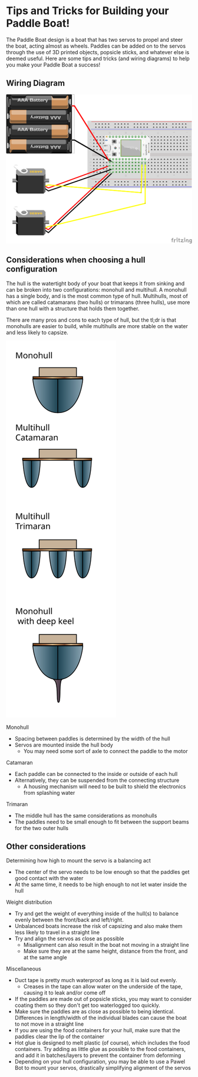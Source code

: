# Tips and Tricks for Building your Paddle Boat!

The Paddle Boat design is a boat that has two servos to propel and steer the boat, acting almost as wheels. Paddles can be added on to the servos through the use of 3D printed objects, popsicle sticks, and whatever else is deemed useful. Here are some tips and tricks (and wiring diagrams) to help you make your Paddle Boat a success!

## Wiring Diagram

![Wiring Diagram](images/paddle_boat_wiring_diagram.png)

## Considerations when choosing a hull configuration

The hull is the watertight body of your boat that keeps it from sinking and can be broken into two configurations: monohull and multihull. A monohull has a single body, and is the most common type of hull. Multihulls, most of which are called catamarans (two hulls) or trimarans (three hulls), use more than one hull with a structure that holds them together.

There are many pros and cons to each type of hull, but the tl;dr is that monohulls are easier to build, while multihulls are more stable on the water and less likely to capsize.

![Hull Types](images/monohull.svg)

Monohull
- Spacing between paddles is determined by the width of the hull
- Servos are mounted inside the hull body
    - You may need some sort of axle to connect the paddle to the motor

Catamaran
- Each paddle can be connected to the inside or outside of each hull
- Alternatively, they can be suspended from the connecting structure
    - A housing mechanism will need to be built to shield the electronics from splashing water

Trimaran
- The middle hull has the same considerations as monohulls
- The paddles need to be small enough to fit between the support beams for the two outer hulls

## Other considerations

Determining how high to mount the servo is a balancing act

- The center of the servo needs to be low enough so that the paddles get good contact with the water
- At the same time, it needs to be high enough to not let water inside the hull

Weight distribution

- Try and get the weight of everything inside of the hull(s) to balance evenly between the front/back and left/right.
- Unbalanced boats increase the risk of capsizing and also make them less likely to travel in a straight line
- Try and align the servos as close as possible
    - Misalignment can also result in the boat not moving in a straight line
    - Make sure they are at the same height, distance from the front, and at the same angle

Miscellaneous

- Duct tape is pretty much waterproof as long as it is laid out evenly.
    - Creases in the tape can allow water on the underside of the tape, causing it to leak and/or come off
- If the paddles are made out of popsicle sticks, you may want to consider coating them so they don't get too waterlogged too quickly.
- Make sure the paddles are as close as possible to being identical. Differences in length/width of the individual blades can cause the boat to not move in a straight line
- If you are using the food containers for your hull, make sure that the paddles clear the lip of the container
- Hot glue is designed to melt plastic (of course), which includes the food containers. Try adding as little glue as possible to the food containers, and add it in batches/layers to prevent the container from deforming
- Depending on your hull configuration, you may be able to use a Pawel Bot to mount your servos, drastically simplifying alignment of the servos
